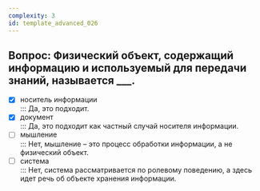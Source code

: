 ```yaml
---
complexity: 3
id: template_advanced_026
---
```

## Вопрос: Физический объект, содержащий информацию и используемый для передачи знаний, называется ___.

- [x] носитель информации  
  ::: Да, это подходит.  
- [x] документ  
  ::: Да, это подходит как частный случай носителя информации.  
- [ ] мышление  
  ::: Нет, мышление – это процесс обработки информации, а не физический объект.  
- [ ] система  
  ::: Нет, система рассматривается по ролевому поведению, а здесь идет речь об объекте хранения информации.